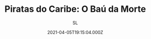 ---
id: 'bc0f07de-34c1-4c6c-b481-64c64fbbbc61'
type: 'movie' # Filme, Série, Anime
title: "Piratas do Caribe: O Baú da Morte"
synopsis: ["Elizabeth Swann (Keira Knightley), a filha do governador Weatherby (Jonathan Pryce), está prestes a se casar com o ferreiro Will Turner (Orlando Bloom). Porém o evento é atrapalhado pela ameaça de Davy Jones (Bill Nighy), o capitão do assombrado navio Flying Dutchman, que tem uma dívida de sangue com o capitão Jack Sparrow (Johnny Depp), amigo do casal. Temendo ser amaldiçoado a uma vida após a morte como escravo de Jones, Sparrow precisa encontrar o misterioso baú da morte para escapar da ameaça.",
]
originalTitle: "Pirates of the Caribbean: Dead Man's Chest"
date: '2021-04-05T19:15:04.000Z'
update: '2021-04-05T19:15:04.000Z'
releaseDate: '2006-06-20T03:00:00.000Z'
imdb:
  rating: '7.3' # 8.5
  id: '' # tt0470752
duration: '2h 31m'
trailer:
  urls: [
    '',
  ]
tags: ['720p ']
genre: ['Ação', 'Aventura', 'Fantasia'] #
quality: 'BluRay Rip' # BluRay, WEB-DL, HDTV, WEB-DL4K, WEB-DLe
format: 'MP4' # MKV, MP4, TS
audio: 'Português' # Dublado, Legendado, Dual Audio, Dub & Leg
subtitle: 'SL' # Português, inglês,
size: '956 MB' # 4.8 GB
audioQuality: 10
videoQuality: 10
directors: []
#  - name: 'Lana Wachowski'
#    image: ''
#  - name: 'Lilly Wachowski'
#    image: ''
cast: []
#  - name: 'Keanu Reeves'
#    image: ''
#    characterName: 'Neo'
writers: []
#  - name: ''
#    image: ''
maturityRating:
  age: '' # L , 10, 12, 14, 16, 18
  topics: [''] # Violence, Illegal drugs, Inappropriate Language, Legal Drugs, Sexual Content, Extreme Violence
###########################################
download:
  
  - url: 'magnet:?xt=urn:btih:560f07f7fd6bdc61ff2029f4d48e183e219a864f&dn=Piratas+do+Caribe+2+O+Ba%C3%BA+Da+Morte'
    resolution: '720p ' # 720p, 1080p, 4K,
    audio: 'Dublado' # Dublado, Legendado, Dual Audio
    size: '' # 4.8 GB
    quality: '' # BluRay, WEB-DL
    format: '' # MKV
images:
  cover: '/assets/movies/piratas-do-caribe-o-bau-da-morte.jpg'
  background: '/assets/movies/'
---